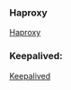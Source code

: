 ### Haproxy

[Haproxy](Document/H.A_proxy.md )

### Keepalived:

[Keepalived](Document/Keepalived.md)